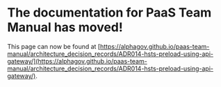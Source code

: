 
# The documentation for PaaS Team Manual has moved!
This page can now be found at [https://alphagov.github.io/paas-team-manual/architecture_decision_records/ADR014-hsts-preload-using-api-gateway/](https://alphagov.github.io/paas-team-manual/architecture_decision_records/ADR014-hsts-preload-using-api-gateway/).
